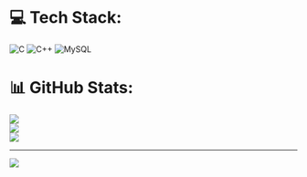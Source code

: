 
# 💻 Tech Stack:
![C](https://img.shields.io/badge/c-%2300599C.svg?style=for-the-badge&logo=c&logoColor=white) ![C++](https://img.shields.io/badge/c++-%2300599C.svg?style=for-the-badge&logo=c%2B%2B&logoColor=white) ![MySQL](https://img.shields.io/badge/mysql-%2300f.svg?style=for-the-badge&logo=mysql&logoColor=white)
# 📊 GitHub Stats:
![](https://github-readme-stats.vercel.app/api?username=sayondeep&theme=dark&hide_border=false&include_all_commits=false&count_private=false)<br/>
![](https://github-readme-streak-stats.herokuapp.com/?user=sayondeep&theme=dark&hide_border=false)<br/>
![](https://github-readme-stats.vercel.app/api/top-langs/?username=sayondeep&theme=dark&hide_border=false&include_all_commits=false&count_private=false&layout=compact)

---
[![](https://visitcount.itsvg.in/api?id=sayondeep&icon=0&color=0)](https://visitcount.itsvg.in)

<!-- Proudly created with GPRM ( https://gprm.itsvg.in ) -->
